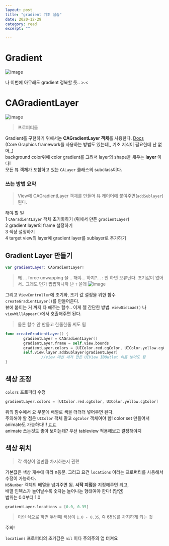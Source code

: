```yaml
---
layout: post
title: "gradient 기초 실습" 
date: 2020-12-29
category: read 
excerpt: ""

---
```


# Gradient

![image](https://user-images.githubusercontent.com/28949235/103268926-d5580f80-49f7-11eb-8034-31c874cbc84e.png)

나 이번에 아무래도 gradient 정복할 듯.. >.<

# CAGradientLayer

![image](https://user-images.githubusercontent.com/28949235/103276655-79e34d00-4a0a-11eb-8711-2ead1a94477b.png)

> 프로퍼티들

Gradient를 구현하기 위해서는 **CAGradientLayer 객체**를 사용한다. [Docs](https://developer.apple.com/documentation/quartzcore/cagradientlayer)  
(Core Graphics framework를 사용하는 방법도 있는데,, 기초 지식이 필요한데 난 없어,,)  
background color위에 color gradient를 그려서 layer의 shape을 채우는 **layer** 이다!  
모든 뷰 객체가 포함하고 있는 `CALayer` 클래스의 subclass이다. 

### 쓰는 방법 요약

>  View에 CAGradientLayer 객체를 만들어 뷰 레이어에 붙여주면(`addSublayer`) 된다.

해야 할 일  
1 `CAGradientLayer` 객체 초기화하기 (위에서 만든 `gradientLayer`)  
2 gradient layer의 frame 설정하기  
3 색상 설정하기  
4 target view의 layer에 gradient layer를 sublayer로 추가하기

## Gradient Layer 만들기

```swift
var gradientLayer: CAGradientLayer!
```

> 왜 ... force unwapping 을 .. 해야... 하지?...
> : 안 하면 오류난다. 초기값이 없어서.. 그래도 먼가 찝찝하니까 난 `?` 쓸래 ![image](https://user-images.githubusercontent.com/28949235/103270843-384ba580-49fc-11eb-85e1-847864623c7f.png)

그리고 `ViewController`에 초기화, 초기 값 설정을 위한 함수 `createGradientLayer()`를 만들어준다.  
뷰에 붙이는 거 까지 다 해주는 함수.. 이게 젤 간단한 방법. `viewDidLoad()` 나 `viewWillAppear()`에서 호출해주면 된다.

> 물론 함수 안 만들고 한줄한줄 써도 됨

```swift
func createGradientLayer() {
        gradientLayer = CAGradientLayer()
        gradientLayer.frame = self.view.bounds
        gradientLayer.colors = [UIColor.red.cgColor, UIColor.yellow.cgColor]
        self.view.layer.addSublayer(gradientLayer) 
  				//view 대신 내가 만든 UIView IBOutlet 이름 넣어도 됨
}
```

## 색상 조정

`colors` 프로퍼티 수정

```swift
gradientLayer.colors = [UIColor.red.cgColor, UIColor.yellow.cgColor]
```

위의 함수에서 요 부분에 배열로 색을 더더더 넣어주면 된다.  
주의해야 할 점은 `UIColor` 객체 말고 `cgColor` 객체여야 함!
color set 만들어서 animate도 가능하다!!! [ㄷㄷ](https://www.appcoda.com/cagradientlayer/)  
animate 쓰는것도 좋아 보이는데? 우선 tableview 적용해보고 결정해야지

## 색상 위치

>  각 색상이 얼만큼 차지하는지 관련

기본값은 색상 개수에 따라 n등분. 그리고 요건 `locations` 이라는 프로퍼티를 사용해서 수정이 가능하다.  
`NSNumber` 객체의 배열을 넘겨주면 됨. **시작 지점**을 지정해주면 되고,  
배열 인덱스가 늘어날수록 숫자는 늘어나는 형태여야 한다! (당연)  
범위는 0.0부터 1.0

``` swift
gradientLayer.locations = [0.0, 0.35]
```

> 이런 식으로 하면 두번째 색상이 `1.0 - 0.35`, 즉 65%를 차지하게 되는 것

주의!

`locations` 프로퍼티의 초기값은 `nil` 이다 주의주의 앱 터져요



